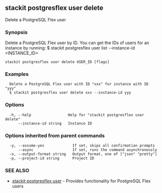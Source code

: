 ## stackit postgresflex user delete

Delete a PostgreSQL Flex user

### Synopsis

Delete a PostgreSQL Flex user by ID.
You can get the IDs of users for an instance by running:
  $ stackit postgresflex user list --instance-id <INSTANCE_ID>

```
stackit postgresflex user delete USER_ID [flags]
```

### Examples

```
  Delete a PostgreSQL Flex user with ID "xxx" for instance with ID "yyy"
  $ stackit postgresflex user delete xxx --instance-id yyy
```

### Options

```
  -h, --help                 Help for "stackit postgresflex user delete"
      --instance-id string   Instance ID
```

### Options inherited from parent commands

```
  -y, --assume-yes             If set, skips all confirmation prompts
      --async                  If set, runs the command asynchronously
  -o, --output-format string   Output format, one of ["json" "pretty"]
  -p, --project-id string      Project ID
```

### SEE ALSO

* [stackit postgresflex user](./stackit_postgresflex_user.md)	 - Provides functionality for PostgreSQL Flex users

